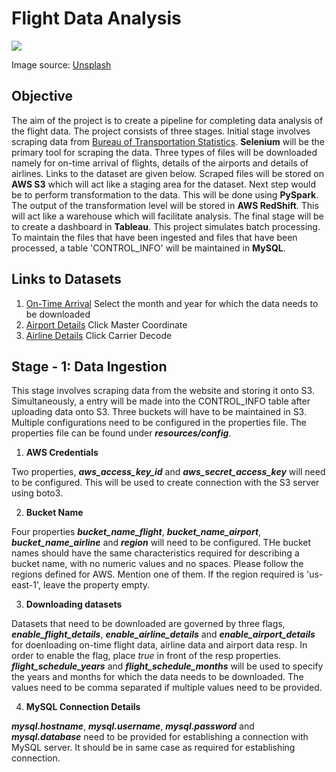 # Flight Data Analysis

![](https://images.unsplash.com/photo-1436491865332-7a61a109cc05?ixlib=rb-1.2.1&ixid=eyJhcHBfaWQiOjEyMDd9&auto=format&fit=crop&w=600&q=100)

Image source: [Unsplash](https://images.unsplash.com/photo-1436491865332-7a61a109cc05?ixlib=rb-1.2.1&ixid=eyJhcHBfaWQiOjEyMDd9&auto=format&fit=crop&w=600&q=100)

## Objective

The aim of the project is to create a pipeline for completing data analysis of the flight data. The project consists of three stages. Initial stage involves scraping data from
[Bureau of Transportation Statistics](https://www.transtats.bts.gov/ErrPage.asp). **Selenium** will be the primary tool for scraping the data. Three types of files will be downloaded namely for on-time arrival of flights, 
details of the airports and details of airlines. Links to the dataset are given below. Scraped files will be stored on **AWS S3** which will act like a staging area for the dataset. 
Next step would be to perform transformation to the data. This will be done using **PySpark**. The output of the transformation level will be stored in **AWS RedShift**. This will act like
a warehouse which will facilitate analysis. The final stage will be to create a dashboard in **Tableau**. This project simulates batch processing. To maintain the files that have 
been ingested and files that have been processed, a table 'CONTROL_INFO' will be maintained in **MySQL**.

## Links to Datasets

1. [On-Time Arrival](https://transtats.bts.gov/DL_SelectFields.asp?Table_ID=236&DB_Short_Name=On-Time)
Select the month and year for which the data needs to be downloaded
2. [Airport Details](https://www.transtats.bts.gov/Tables.asp?DB_ID=595&DB_Name=Aviation%20Support%20Tables) 
Click Master Coordinate
3. [Airline Details](https://www.transtats.bts.gov/Tables.asp?DB_ID=595&DB_Name=Aviation%20Support%20Tables) 
Click Carrier Decode

## Stage - 1: Data Ingestion

This stage involves scraping data from the website and storing it onto S3. Simultaneously, a entry will be made into the CONTROL_INFO table after uploading data onto S3. Three
buckets will have to be maintained in S3. Multiple configurations need to be configured in the properties file. The properties file can be found under ***resources/config***.

1. **AWS Credentials** 

Two properties, ***aws_access_key_id*** and ***aws_secret_access_key*** will need to be configured. This will be used to create connection with the S3 server using boto3. 

2. **Bucket Name**

Four properties ***bucket_name_flight***, ***bucket_name_airport***, ***bucket_name_airline*** and ***region*** will need to be configured. THe bucket names should have the same 
characteristics required for describing a bucket name, with no numeric values and no spaces. Please follow the regions defined for AWS. Mention one of them. If the region required 
is 'us-east-1', leave the property empty.

3. **Downloading datasets**

Datasets that need to be downloaded are governed by three flags, ***enable_flight_details***, ***enable_airline_details*** and ***enable_airport_details*** for doenloading 
on-time flight data, airline data and airport data resp. In order to enable the flag, place *true* in front of the resp properties. ***flight_schedule_years*** and ***flight_schedule_months***
will be used to specify the years and months for which the data needs to be downloaded. The values need to be comma separated if multiple values need to be provided.

4. **MySQL Connection Details**

***mysql.hostname***, ***mysql.username***, ***mysql.password*** and ***mysql.database*** need to be provided for establishing a connection with MySQL server. It should be in
same case as required for establishing connection.

